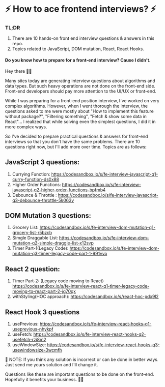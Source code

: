 # ⚡️ How to ace frontend interviews? ⚡️


### TL;DR
1. There are 10 hands-on front end interview questions & answers in this repo. 
2. Topics related to JavaScript, DOM mutation, React, React Hooks. 

#### Do you know how to prepare for a front-end interview? Cause I didn't.

Hey there 👋🏻

Many sites today are generating interview questions about algorithms and data types. But such heavy operations are not done on the front-end side. Front-end developers should pay more attention to the UI/UX or front-end.

While I was preparing for a front-end position interview, I've worked on very complex algorithms. However, when I went thorough the interview, the questions asked to me were mostly about "How to implement this feature without package?", "Filtering something", "Fetch & show some data in React"... I realized that while solving even the simplest questions, I did it in more complex ways.

So I've decided to prepare practical questions & answers for front-end interviews so that you don't have the same problems. There are 10 questions right now, but I'll add more over time. Topics are as follows:


## JavaScript 3 questions:

1. Currying Function: https://codesandbox.io/s/fe-interview-javascript-q1-curry-function-ds0x88
2. Higher Order Functions: https://codesandbox.io/s/fe-interview-javascript-q2-higher-order-functions-bpfmb4
3. Debounce & Throttle : https://codesandbox.io/s/fe-interview-javascript-q3-debounce-throttle-5k063y

## DOM Mutation 3 questions:

1. Grocery List: https://codesandbox.io/s/fe-interview-dom-mutation-q1-grocery-list-r5bzcb
2. Simgle Draggable List: https://codesandbox.io/s/fe-interview-dom-mutation-q2-simple-draggle-list-x12svp
3. Timer Part-1(Legacy Code):  https://codesandbox.io/s/fe-interview-dom-mutation-q3-timer-legacy-code-part-1-991vvo 

## React 2 question: 

1. Timer Part-2: (Legacy code moving to React) https://codesandbox.io/s/fe-interview-react-q1-timer-legacy-code-moving-to-react-part-2-jg70qx
2. withStyling(HOC approach): https://codesandbox.io/s/react-hoc-pdx9l2

## React Hook 3 questions
1. usePrevious: https://codesandbox.io/s/fe-interview-react-hooks-q1-useprevious-nhykpf
2. useFetch: https://codesandbox.io/s/fe-interview-react-hooks-q2-usefetch-rzi8m2
3. useWindowSize: https://codesandbox.io/s/fe-interview-react-hooks-q3-usewindowsize-3wcmfh

🛑 NOTE: If you think any solution is incorrect or can be done in better ways. Just send me yours solution and I'll change it.

Questions like these are important questions to be done on the front-end. Hopefully it benefits your business. 🤘🏻




